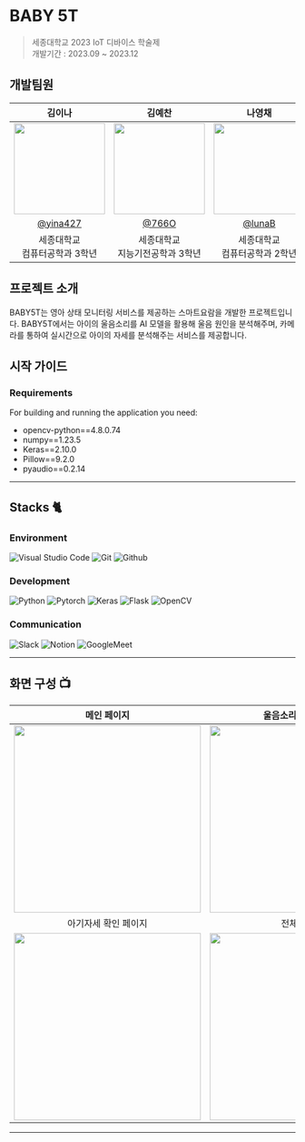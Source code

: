 # BABY 5T 

> 세종대학교 2023 IoT 디바이스 학술제  
> 개발기간 : 2023.09 ~ 2023.12

## 개발팀원

|          김이나         |          김예찬         |          나영채         |          이종혁         |          최락원         |                                                                                                          
| :------------------------------------------------------------------------------: | :---------------------------------------------------------------------------------------------------------------------------------------------------: | :---------------------------------------------------------------------------------------------------------------------------------------------------------------------------------------------------: |  :---------------------------------------------------------------------------------------------------------------------------------------------------------------------------------------------------: |  :---------------------------------------------------------------------------------------------------------------------------------------------------------------------------------------------------: | 
|   <img width="160px" src="https://github.com/BABY5T/.github/assets/121467486/7674111a-2d5e-4ba9-a928-443b4216bc7a " />    |                      <img width="160px" src="https://github.com/BABY5T/.github/assets/121467486/7674111a-2d5e-4ba9-a928-443b4216bc7a " />    |                   <img width="160px" src="https://github.com/BABY5T/.github/assets/121467486/7674111a-2d5e-4ba9-a928-443b4216bc7a " />   |                   <img width="160px" src="https://github.com/BABY5T/.github/assets/121467486/7674111a-2d5e-4ba9-a928-443b4216bc7a " />   |                   <img width="160px" src="https://phinf.pstatic.net/contact/20231104_259/1699105985652JbH0q_JPEG/KakaoTalk_20230629_130203725.jpg?type=s160" />   |
|   [@yina427](https://github.com/yina427)   |    [@766O](https://github.com/766O)  | [@lunaB](https://github.com/lunaB)  | [@jong-hyeok-lee](https://github.com/jong-hyeok-lee)  | [@fkrdnjs](https://github.com/fkrdnjs)  |
| 세종대학교<br/>컴퓨터공학과 3학년 | 세종대학교<br/>지능기전공학과 3학년 | 세종대학교<br/>컴퓨터공학과 2학년 | 세종대학교<br/>지능기전공학과 2학년 | 세종대학교<br/>컴퓨터공학과 3학년 |

## 프로젝트 소개

BABY5T는 영아 상태 모니터링 서비스를 제공하는 스마트요람을 개발한 프로젝트입니다. BABY5T에서는 아이의 울음소리를 AI 모델을 활용해 울음 원인을 분석해주며, 카메라를 통하여 실시간으로 아이의 자세를 분석해주는 서비스를 제공합니다.

## 시작 가이드
### Requirements
For building and running the application you need:
- opencv-python==4.8.0.74
- numpy==1.23.5
- Keras==2.10.0
- Pillow==9.2.0
- pyaudio==0.2.14

---
## Stacks 🐈

### Environment
![Visual Studio Code](https://img.shields.io/badge/Visual%20Studio%20Code-007ACC?style=for-the-badge&logo=Visual%20Studio%20Code&logoColor=white)
![Git](https://img.shields.io/badge/Git-F05032?style=for-the-badge&logo=Git&logoColor=white)
![Github](https://img.shields.io/badge/GitHub-181717?style=for-the-badge&logo=GitHub&logoColor=white)             
    
### Development
![Python](https://img.shields.io/badge/Python-3776AB?style=for-the-badge&logo=Python&logoColor=white)
![Pytorch](https://img.shields.io/badge/PyTorch-EE4C2C?style=for-the-badge&logo=PyTorch&logoColor=white)
![Keras](https://img.shields.io/badge/Keras-%23D00000.svg?style=for-the-badge&logo=Keras&logoColor=white)
![Flask](https://img.shields.io/badge/flask-%23000.svg?style=for-the-badge&logo=flask&logoColor=white)
![OpenCV](https://img.shields.io/badge/opencv-%23white.svg?style=for-the-badge&logo=opencv&logoColor=white)

### Communication
![Slack](https://img.shields.io/badge/Slack-4A154B?style=for-the-badge&logo=Slack&logoColor=white)
![Notion](https://img.shields.io/badge/Notion-000000?style=for-the-badge&logo=Notion&logoColor=white)
![GoogleMeet](https://img.shields.io/badge/GoogleMeet-00897B?style=for-the-badge&logo=Google%20Meet&logoColor=white)

---
## 화면 구성 📺

| 메인 페이지  |  울음소리 분석 페이지   |
| :-------------------------------------------: | :-------------------------------------------: |
|  <img width="329" src="https://github.com/BABY5T/.github/assets/121467486/3a5e33bb-27f6-4011-bb8c-7b1de3f32af2"/> |  <img width="329" src="https://github.com/BABY5T/.github/assets/121467486/66b8b04b-dd24-4db2-bd6c-9543b6dc22aa"/>|  
|  아기자세 확인 페이지   |  전체 구성도   |  
| <img width="329" src="https://github.com/BABY5T/.github/assets/121467486/6d492fed-6f90-4e46-aba7-3a8b57b478ae"/>   |  <img width="329" src= "https://github.com/BABY5T/.github/assets/68600918/91c8ec5d-443b-4b52-900e-ce927c99fc37/">

---





